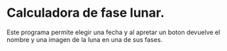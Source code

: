 # Calculadora de fase lunar.
Este programa permite elegir una fecha y al apretar un boton devuelve el nombre y una imagen de la luna en una de sus fases.
